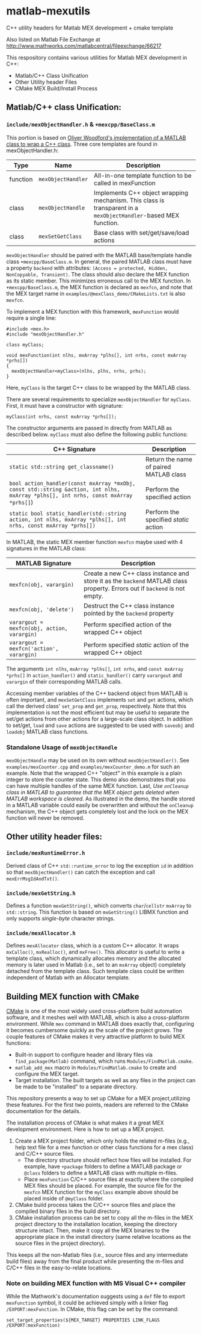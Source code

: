 # matlab-mexutils

C++ utility headers for Matlab MEX development + cmake template

Also listed on Matlab File Exchange at http://www.mathworks.com/matlabcentral/fileexchange/66217

This respository contains various utilities for Matlab MEX development in C++:

* Matlab/C++ Class Unification
* Other Utility header Files
* CMake MEX Build/Install Process

## Matlab/C++ class Unification:

### `include/mexObjectHandler.h` & `+mexcpp/BaseClass.m`

This portion is based on [Oliver Woodford's implementation of a MATLAB class to wrap a C++ class](https://www.mathworks.com/matlabcentral/fileexchange/38964). Three core templates are found in 
mexObjectHandler.h:

Type | Name | Description
-----|------|-------------
function|`mexObjectHandler`|All-in-one template function to be called in mexFunction
class|`mexObjectHandle`|Implements C++ object wrapping mechanism. This class is transparent in a `mexObjectHandler`-based MEX function.
class|`mexSetGetClass`|Base class with set/get/save/load actions

`mexObjectHandler` should be paired with the MATLAB base/template handle class `+mexcpp/BaseClass.m`. In general, the paired MATLAB class must have a property `backend` with attributes: `(Access = protected, Hidden, NonCopyable, Transient)`. The class should also declare the MEX function as its static member. This minimizes erroneous call to the MEX function. In `+mexcpp/BaseClass.m`, the MEX function is declared as `mexfcn`, and note that the MEX target name in `examples/@mexClass_demo/CMakeLists.txt` is also `mexfcn`.

To implement a MEX function with this framework, `mexFunction` would require a single line:
```
#include <mex.h>
#include "mexObjectHandler.h"

class myClass;

void mexFunction(int nlhs, mxArray *plhs[], int nrhs, const mxArray *prhs[])
{
  mexObjectHandler<myClass>(nlhs, plhs, nrhs, prhs);
}
```
Here, `myClass` is the target C++ class to be wrapped by the MATLAB class.

There are several requirements to specialize `mexObjectHandler` for `myClass`. First, it must have a constructor with signature:
```
myClass(int nrhs, const mxArray *prhs[]);
```
The constructor arguments are passed in directly from MATLAB as described below. `myClass` must also define the following public functions:

C++ Signature | Description
----------|------------
`static std::string get_classname()`|Return the name of paired MATLAB class
`bool action_handler(const mxArray *mxObj, const std::string &action, int nlhs, mxArray *plhs[], int nrhs, const mxArray *prhs[]`)|Perform the specified action
`static bool static_handler(std::string action, int nlhs, mxArray *plhs[], int nrhs, const mxArray *prhs[])`|Perform the specified *static* action

In MATLAB, the static MEX member function `mexfcn` maybe used with 4 signatures in the MATLAB class:

MATLAB Signature | Description
-|-
`mexfcn(obj, varargin)`| Create a new C++ class instance and store it as the `backend` MATLAB class property. Errors out if `backend` is not empty.
`mexfcn(obj, 'delete')`| Destruct the C++ class instance pointed by the `backend` property
`varargout = mexfcn(obj, action, varargin)` | Perform specified action of the wrapped C++ object
`varargout = mexfcn('action', varargin)` | Perform specified *static* action of the wrapped C++ object

The arguments `int nlhs`, `mxArray *plhs[]`, `int nrhs`, and `const mxArray *prhs[]` in `action_handler()` and `static_handler()` carry `varargout` and `varargin` of their corresponding MATLAB calls.

Accessing member variables of the C++ backend object from MATLAB is often important, and `mexSetGetClass` implements `set` and `get` actions, which call the derived class' `set_prop` and `get_prop`, respectively. Note that this implementation is not the most efficient but may be useful to separate the set/get actions from other actions for a large-scale class object. In addition to set/get, `load` and `save` actions are suggested to be used with `saveobj` and `loadobj` MATLAB class functions.

### Standalone Usage of `mexObjectHandle`

`mexObjectHandle` may be used on its own without `mexObjectHandler()`. See `examples/mexCounter.cpp` and `examples/mexCounter_demo.m` for such an example. Note that the wrapped C++ "object" in this example is a plain integer to store the counter state. This demo also demonstrates that you can have multiple handles of the same MEX function. Last, *Use `onCleanup` class in MATLAB to guarantee that the MEX object gets deleted when MATLAB workspace is cleared.* As illustrated in the demo, the handle stored in a MATLAB variable could easily be overwritten and without the `onCleanup` mechanism, the C++ object gets completely lost and the lock on the MEX function will never be removed.

## Other utility header files:

### `include/mexRuntimeError.h`

Derived class of C++ `std::runtime_error` to log the exception `id` in addition so that `mexObjectHandler()` can catch the exception and call `mexErrMsgIdAndTxt()`.

### `include/mexGetString.h`

Defines a function `mexGetString()`, which converts `char`/`cellstr` `mxArray` to `std::string`. This function is based on `mxGetString()` LIBMX function and only supports *single-byte* character strings.

### `include/mexAllocator.h`

Defines `mexAllocator` class, which is a custom C++ allocator. It wraps `mxCalloc()`, `mxRealloc()`, and `mxFree()`. This allocator is useful to write a template class, which dynamically allocates memory and the allocated memory is later used in Matlab (i.e., set to an `mxArray` object) completely detached from the template class. Such template class could be written independent of Matlab with an Allocator template.

## Building MEX function with CMake

[CMake](http://cmake.org) is one of the most widely used cross-platform build automation software, and it meshes well with MATLAB, which is also a cross-platform environment. While `mex` command in MATLAB does exactly that, configuring it becomes cumbersome quickly as the scale of the project grows. The couple features of CMake makes it very attractive platform to build MEX functions:

* Built-in support to configure header and library files via `find_package(Matlab)` command, which runs `Modules/FindMatlab.cmake`.
* `matlab_add_mex` macro  in `Modules/FindMatlab.cmake` to create and configure the MEX target.
* Target installation. The built targets as well as any files in the project can be made to be "installed" to a separate directory.

This repository presents a way to set up CMake for a MEX project,utilizing these features. For the first two points, readers are referred to the CMake documentation for the details.

The installation process of CMake is what makes it a great MEX development environment. Here is how to set up a MEX project.

1. Create a MEX project folder, which only holds the related m-files (e.g., help text file for a mex function or other class functions for a mex class) and C/C++ source files.
   * The directory structure should reflect how files will be installed. For example, have `+package` folders to define a MATLAB package or `@class` folders to define a MATLAB class with multiple m-files.
   * Place `mexFunction` C/C++ source files at exactly where the compiled MEX files should be placed. For example, the source file for the `mexfcn` MEX function for the `myClass` example above should be placed inside of `@myClass` folder.
2. CMake build process takes the C/C++ source files and place the compiled binary files in the build directory.
3. CMake installation process can be set to copy all the m-files in the MEX project directory to the installation location, keeping the directory structure intact. Then, make it copy all the MEX binaries to the appropriate place in the install directory (same relative locations as the source files in the project directory).

This keeps all the non-Matlab files (i.e., source files and any intermediate build files) away from the final product while presenting the m-files and C/C++ files in the easy-to-relate locations.

### Note on building MEX function with MS Visual C++ compiler

While the Mathwork's documentation suggests using a `def` file to export `mexFunction` symbol, it could be achieved simply with a linker flag `/EXPORT:mexFunction`. In CMake, this flag can be set by the command:

```
set_target_properties(${MEX_TARGET} PROPERTIES LINK_FLAGS /EXPORT:mexFunction)
```